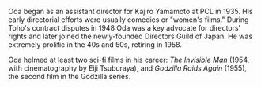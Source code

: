 <!-- Motoyoshi Oda -->

Oda began as an assistant director for Kajiro Yamamoto at PCL in 1935. His early directorial efforts were usually comedies or "women's films." During Toho's contract disputes in 1948 Oda was a key advocate for directors' rights and later joined the newly-founded Directors Guild of Japan. He was extremely prolific in the 40s and 50s, retiring in 1958.

Oda helmed at least two sci-fi films in his career: _The Invisible Man_ (1954, with cinematography by Eiji Tsuburaya), and _Godzilla Raids Again_ (1955), the second film in the Godzilla series.